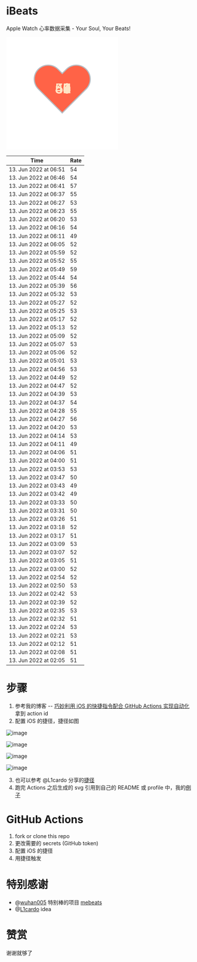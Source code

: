 # iBeats
Apple Watch 心率数据采集 - Your Soul, Your Beats!

![](./files/heart.svg)

<!--START_SECTION:my_heart_rate-->
| Time | Rate | 
 | ---- | ---- | 
| 13. Jun 2022 at 06:51 | 54 |
| 13. Jun 2022 at 06:46 | 54 |
| 13. Jun 2022 at 06:41 | 57 |
| 13. Jun 2022 at 06:37 | 55 |
| 13. Jun 2022 at 06:27 | 53 |
| 13. Jun 2022 at 06:23 | 55 |
| 13. Jun 2022 at 06:20 | 53 |
| 13. Jun 2022 at 06:16 | 54 |
| 13. Jun 2022 at 06:11 | 49 |
| 13. Jun 2022 at 06:05 | 52 |
| 13. Jun 2022 at 05:59 | 52 |
| 13. Jun 2022 at 05:52 | 55 |
| 13. Jun 2022 at 05:49 | 59 |
| 13. Jun 2022 at 05:44 | 54 |
| 13. Jun 2022 at 05:39 | 56 |
| 13. Jun 2022 at 05:32 | 53 |
| 13. Jun 2022 at 05:27 | 52 |
| 13. Jun 2022 at 05:25 | 53 |
| 13. Jun 2022 at 05:17 | 52 |
| 13. Jun 2022 at 05:13 | 52 |
| 13. Jun 2022 at 05:09 | 52 |
| 13. Jun 2022 at 05:07 | 53 |
| 13. Jun 2022 at 05:06 | 52 |
| 13. Jun 2022 at 05:01 | 53 |
| 13. Jun 2022 at 04:56 | 53 |
| 13. Jun 2022 at 04:49 | 52 |
| 13. Jun 2022 at 04:47 | 52 |
| 13. Jun 2022 at 04:39 | 53 |
| 13. Jun 2022 at 04:37 | 54 |
| 13. Jun 2022 at 04:28 | 55 |
| 13. Jun 2022 at 04:27 | 56 |
| 13. Jun 2022 at 04:20 | 53 |
| 13. Jun 2022 at 04:14 | 53 |
| 13. Jun 2022 at 04:11 | 49 |
| 13. Jun 2022 at 04:06 | 51 |
| 13. Jun 2022 at 04:00 | 51 |
| 13. Jun 2022 at 03:53 | 53 |
| 13. Jun 2022 at 03:47 | 50 |
| 13. Jun 2022 at 03:43 | 49 |
| 13. Jun 2022 at 03:42 | 49 |
| 13. Jun 2022 at 03:33 | 50 |
| 13. Jun 2022 at 03:31 | 50 |
| 13. Jun 2022 at 03:26 | 51 |
| 13. Jun 2022 at 03:18 | 52 |
| 13. Jun 2022 at 03:17 | 51 |
| 13. Jun 2022 at 03:09 | 53 |
| 13. Jun 2022 at 03:07 | 52 |
| 13. Jun 2022 at 03:05 | 51 |
| 13. Jun 2022 at 03:00 | 52 |
| 13. Jun 2022 at 02:54 | 52 |
| 13. Jun 2022 at 02:50 | 53 |
| 13. Jun 2022 at 02:42 | 53 |
| 13. Jun 2022 at 02:39 | 52 |
| 13. Jun 2022 at 02:35 | 53 |
| 13. Jun 2022 at 02:32 | 51 |
| 13. Jun 2022 at 02:24 | 53 |
| 13. Jun 2022 at 02:21 | 53 |
| 13. Jun 2022 at 02:12 | 51 |
| 13. Jun 2022 at 02:08 | 51 |
| 13. Jun 2022 at 02:05 | 51 |

<!--END_SECTION:my_heart_rate-->

# 步骤
1. 参考我的博客 -- [巧妙利用 iOS 的快捷指令配合 GitHub Actions 实现自动化](https://github.com/yihong0618/gitblog/issues/198) 拿到 action id
2. 配置 iOS 的捷径，捷径如图

![image](https://user-images.githubusercontent.com/15976103/122154218-0db0b480-ce97-11eb-93bb-5aec07c558dc.png)

![image](https://user-images.githubusercontent.com/15976103/122154236-186b4980-ce97-11eb-8e4b-70551a0391ae.png)

![image](https://user-images.githubusercontent.com/15976103/122154268-2d47dd00-ce97-11eb-902e-3acf292265a9.png)

![image](https://user-images.githubusercontent.com/15976103/122174055-fa144680-ceb4-11eb-9be2-3eb83cd516f7.png)

3. 也可以参考 @L1cardo 分享的[捷径](https://www.icloud.com/shortcuts/6ab6047b459c41ad822ad6b94b1c03d4)
4. 跑完 Actions 之后生成的 svg 引用到自己的 README 或 profile 中，我的[例子](https://github.com/yihong0618) 

# GitHub Actions

1. fork or clone this repo
2. 更改需要的 secrets (GitHub token)
3. 配置 iOS 的捷径
4. 用捷径触发

# 特别感谢
- @[wuhan005](https://github.com/wuhan005) 特别棒的项目 [mebeats](https://github.com/wuhan005/mebeats)
- @[L1cardo](https://github.com/L1cardo) idea

# 赞赏
谢谢就够了

